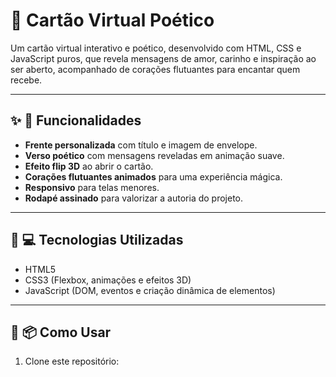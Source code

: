 # 🌹 Cartão Virtual Poético

Um cartão virtual interativo e poético, desenvolvido com HTML, CSS e JavaScript puros, que revela mensagens de amor, carinho e inspiração ao ser aberto, acompanhado de corações flutuantes para encantar quem recebe.

---

## ✨ **🎯 Funcionalidades**

- **Frente personalizada** com título e imagem de envelope.
- **Verso poético** com mensagens reveladas em animação suave.
- **Efeito flip 3D** ao abrir o cartão.
- **Corações flutuantes animados** para uma experiência mágica.
- **Responsivo** para telas menores.
- **Rodapé assinado** para valorizar a autoria do projeto.

---

## 🚀 **💻 Tecnologias Utilizadas**

- HTML5
- CSS3 (Flexbox, animações e efeitos 3D)
- JavaScript (DOM, eventos e criação dinâmica de elementos)

---

## 📝 **📦 Como Usar**

1. Clone este repositório:
   ```bash
  
